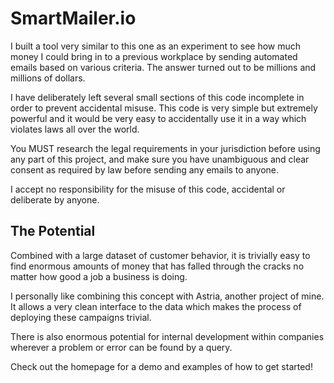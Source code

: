 # SmartMailer.io
I built a tool very similar to this one as an experiment to see how much money I could bring in to a previous workplace by sending automated emails based on various criteria. The answer turned out to be millions and millions of dollars.

I have deliberately left several small sections of this code incomplete in order to prevent accidental misuse. This code is very simple but extremely powerful and it would be very easy to accidentally use it in a way which violates laws all over the world.

You MUST research the legal requirements in your jurisdiction before using any part of this project, and make sure you have unambiguous and clear consent as required by law before sending any emails to anyone.

I accept no responsibility for the misuse of this code, accidental or deliberate by anyone.

## The Potential
Combined with a large dataset of customer behavior, it is trivially easy to find enormous amounts of money that has falled through the cracks no matter how good a job a business is doing.

I personally like combining this concept with Astria, another project of mine. It allows a very clean interface to the data which makes the process of deploying these campaigns trivial.

There is also enormous potential for internal development within companies wherever a problem or error can be found by a query.

Check out the homepage for a demo and examples of how to get started!
